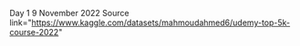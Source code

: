 Day 1 9 November 2022
Source link="https://www.kaggle.com/datasets/mahmoudahmed6/udemy-top-5k-course-2022"

